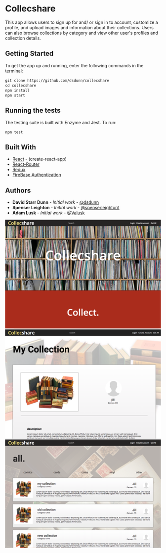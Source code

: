 # Collecshare

This app allows users to sign up for and/ or sign in to account, customize a profile, and upload images and information about their collections. Users can also browse collections by category and view other user's profiles and collection details.

## Getting Started

To get the app up and running, enter the following commands in the terminal:

```
git clone https://github.com/dsdunn/collecshare
cd collecshare
npm install
npm start
```

## Running the tests

The testing suite is built with Enzyme and Jest. To run:

```
npm test
```


## Built With

* [React](https://reactjs.org/) - (create-react-app)
* [React-Router](https://reacttraining.com/react-router/web/guides/philosophy) 
* [Redux](https://redux.js.org/)
* [FireBase Authentication](https://firebase.google.org)


## Authors

* **David Starr Dunn** - *Initial work* - [@dsdunn](https://github.com/dsdunn)
* **Spenser Leighton** - *Initial work* - [@spenserleighton1](https://github.com/spenserleighton1)
* **Adam Lusk** - *Initial work* - [@Valusk](https://github.com/valusk)

![landingpage](./collecshare_landing.png)
![collection](./collecshare_collection.png)
![home](./collecshare_home.png)


    


